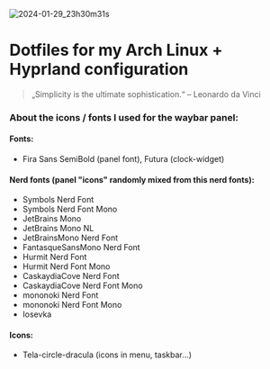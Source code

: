 ![2024-01-29_23h30m31s](https://github.com/avnibilgin/dotfiles/assets/46962320/66fc3674-341a-47a3-a9d1-a40d0490e956)

# Dotfiles for my Arch Linux + Hyprland configuration

> „Simplicity is the ultimate sophistication.“ – Leonardo da Vinci


### About the icons / fonts I used for the waybar panel:

#### Fonts:
- Fira Sans SemiBold (panel font), Futura (clock-widget)

#### Nerd fonts (panel "icons" randomly mixed from this  nerd fonts):

- Symbols Nerd Font
- Symbols Nerd Font Mono
- JetBrains Mono
- JetBrains Mono NL
- JetBrainsMono Nerd Font
- FantasqueSansMono Nerd Font
- Hurmit Nerd Font
- Hurmit Nerd Font Mono
- CaskaydiaCove Nerd Font
- CaskaydiaCove Nerd Font Mono
- mononoki Nerd Font
- mononoki Nerd Font Mono
- Iosevka

#### Icons:
- Tela-circle-dracula (icons in menu, taskbar...)
